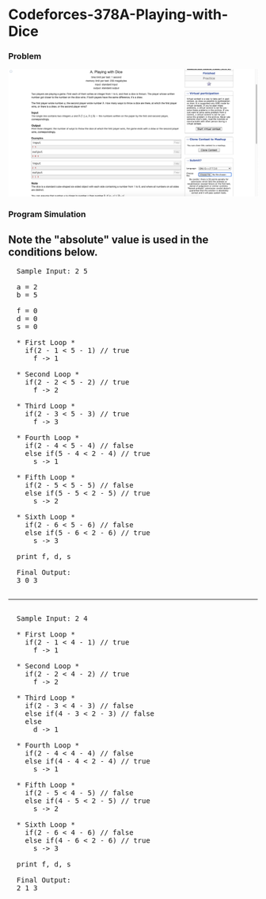 # Codeforces-378A-Playing-with-Dice
### Problem
![](capture.png)
### Program Simulation
## Note the "absolute" value is used in the conditions below.
<pre>
  Sample Input: 2 5
  
  a = 2
  b = 5
  
  f = 0
  d = 0
  s = 0
  
  * First Loop *
    if(2 - 1 < 5 - 1) // true
      f -> 1
  
  * Second Loop *
    if(2 - 2 < 5 - 2) // true
      f -> 2
  
  * Third Loop *
    if(2 - 3 < 5 - 3) // true
      f -> 3
  
  * Fourth Loop *
    if(2 - 4 < 5 - 4) // false
    else if(5 - 4 < 2 - 4) // true
      s -> 1
      
  * Fifth Loop *
    if(2 - 5 < 5 - 5) // false
    else if(5 - 5 < 2 - 5) // true
      s -> 2
  
  * Sixth Loop *
    if(2 - 6 < 5 - 6) // false
    else if(5 - 6 < 2 - 6) // true
      s -> 3
  
  print f, d, s
  
  Final Output:
  3 0 3
  <hr>
  Sample Input: 2 4
  
  * First Loop *
    if(2 - 1 < 4 - 1) // true
      f -> 1
  
  * Second Loop *
    if(2 - 2 < 4 - 2) // true
      f -> 2
  
  * Third Loop *
    if(2 - 3 < 4 - 3) // false
    else if(4 - 3 < 2 - 3) // false
    else
      d -> 1
  
  * Fourth Loop *
    if(2 - 4 < 4 - 4) // false
    else if(4 - 4 < 2 - 4) // true
      s -> 1
  
  * Fifth Loop *
    if(2 - 5 < 4 - 5) // false
    else if(4 - 5 < 2 - 5) // true
      s -> 2
  
  * Sixth Loop *
    if(2 - 6 < 4 - 6) // false
    else if(4 - 6 < 2 - 6) // true
      s -> 3
  
  print f, d, s
  
  Final Output:
  2 1 3
</pre>
